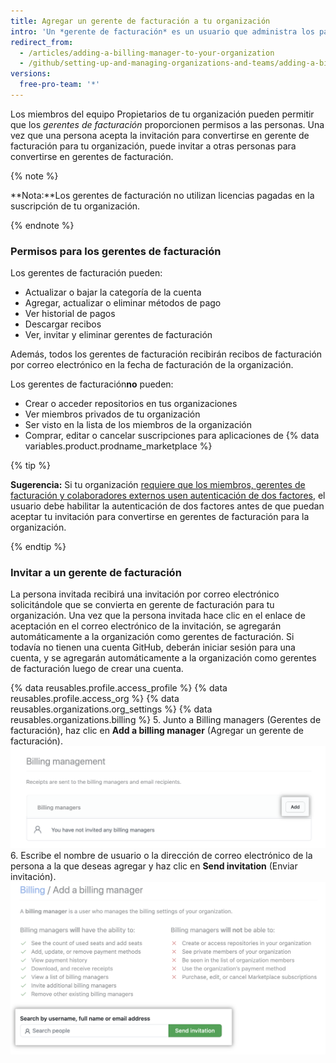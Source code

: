 ```yaml
---
title: Agregar un gerente de facturación a tu organización
intro: 'Un *gerente de facturación* es un usuario que administra los parámetros de facturación de tu organización, como la actualización de la información de pago. Esta es una gran opción si los miembros regulares de tu organización habitualmente no tienen acceso a los recursos de facturación.'
redirect_from:
  - /articles/adding-a-billing-manager-to-your-organization
  - /github/setting-up-and-managing-organizations-and-teams/adding-a-billing-manager-to-your-organization
versions:
  free-pro-team: '*'
---
```

Los miembros del equipo Propietarios de tu organización pueden permitir que los *gerentes de facturación* proporcionen permisos a las personas. Una vez que una persona acepta la invitación para convertirse en gerente de facturación para tu organización, puede invitar a otras personas para convertirse en gerentes de facturación.

{% note %}

**Nota:**Los gerentes de facturación no utilizan licencias pagadas en la suscripción de tu organización.

{% endnote %}

### Permisos para los gerentes de facturación

Los gerentes de facturación pueden:

- Actualizar o bajar la categoría de la cuenta
- Agregar, actualizar o eliminar métodos de pago
- Ver historial de pagos
- Descargar recibos
- Ver, invitar y eliminar gerentes de facturación

Además, todos los gerentes de facturación recibirán recibos de facturación por correo electrónico en la fecha de facturación de la organización.

Los gerentes de facturación**no** pueden:

- Crear o acceder repositorios en tus organizaciones
- Ver miembros privados de tu organización
- Ser visto en la lista de los miembros de la organización
- Comprar, editar o cancelar suscripciones para aplicaciones de {% data variables.product.prodname_marketplace %}

{% tip %}

**Sugerencia:** Si tu organización [requiere que los miembros, gerentes de facturación y colaboradores externos usen autenticación de dos factores](/articles/requiring-two-factor-authentication-in-your-organization), el usuario debe habilitar la autenticación de dos factores antes de que puedan aceptar tu invitación para convertirse en gerentes de facturación para la organización.

{% endtip %}

### Invitar a un gerente de facturación

La persona invitada recibirá una invitación por correo electrónico solicitándole que se convierta en gerente de facturación para tu organización. Una vez que la persona invitada hace clic en el enlace de aceptación en el correo electrónico de la invitación, se agregarán automáticamente a la organización como gerentes de facturación. Si todavía no tienen una cuenta GitHub, deberán iniciar sesión para una cuenta, y se agregarán automáticamente a la organización como gerentes de facturación luego de crear una cuenta.

{% data reusables.profile.access_profile %}
{% data reusables.profile.access_org %}
{% data reusables.organizations.org_settings %}
{% data reusables.organizations.billing %}
5. Junto a Billing managers (Gerentes de facturación), haz clic en **Add a billing manager** (Agregar un gerente de facturación). ![Invitar gerente de facturación](/assets/images/help/billing/settings_billing_managers_list.png)
6. Escribe el nombre de usuario o la dirección de correo electrónico de la persona a la que deseas agregar y haz clic en **Send invitation** (Enviar invitación). ![Página Invitar gerente de facturación](/assets/images/help/billing/billing_manager_invite.png)
